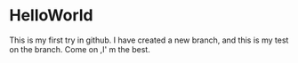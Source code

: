 # HelloWorld
This is my first try in github.
I have created a new branch, and this is my test on the branch.
Come on ,I' m the best.
